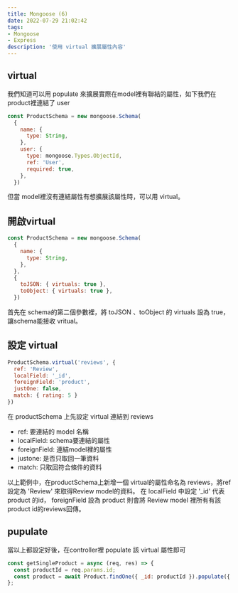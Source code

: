 ```yaml
---
title: Mongoose (6) 
date: 2022-07-29 21:02:42
tags:
- Mongoose
- Express
description: '使用 virtual 擴展屬性內容'
---
```


## virtual

我們知道可以用 populate 來擴展實際在model裡有聯結的屬性，如下我們在 product裡連結了 user

``` js
const ProductSchema = new mongoose.Schema(
  {
    name: {
      type: String,
    },
    user: {
      type: mongoose.Types.ObjectId,
      ref: 'User',
      required: true,
    },
  })
```

但當 model裡沒有連結屬性有想擴展該屬性時，可以用 virtual。

## 開啟virtual

``` js
const ProductSchema = new mongoose.Schema(
  {
    name: {
      type: String,
    },
  }, 
  {
    toJSON: { virtuals: true },
    toObject: { virtuals: true },
  })
```

首先在 schema的第二個參數裡，將 toJSON 、toObject 的 virtuals 設為 true，讓schema能接收 vritual。

## 設定 virtual

``` js
ProductSchema.virtual('reviews', {
  ref: 'Review',
  localField: '_id',
  foreignField: 'product',
  justOne: false,
  match: { rating: 5 }
})
```

在 productSchema 上先設定 virtual 連結到 reviews

- ref: 要連結的 model 名稱
- localField: schema要連結的屬性
- foreignField: 連結model裡的屬性
- justone: 是否只取回一筆資料
- match: 只取回符合條件的資料

以上範例中，在productSchema上新增一個 virtual的屬性命名為 reviews，將ref設定為 'Review' 來取得Review model的資料。
在 localField 中設定 '_id' 代表 product 的id， foreignField 設為 product 則會將 Review model 裡所有有該 product id的reviews回傳。


## pupulate

當以上都設定好後，在controller裡 populate 該 virtual 屬性即可

``` js
const getSingleProduct = async (req, res) => {
  const productId = req.params.id;
  const product = await Product.findOne({ _id: productId }).populate({ path: 'reviews' });
};
```

